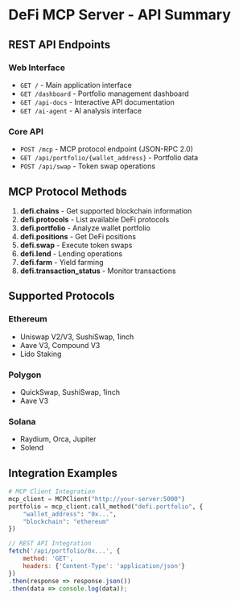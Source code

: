 
# DeFi MCP Server - API Summary

## REST API Endpoints

### Web Interface
- `GET /` - Main application interface
- `GET /dashboard` - Portfolio management dashboard  
- `GET /api-docs` - Interactive API documentation
- `GET /ai-agent` - AI analysis interface

### Core API
- `POST /mcp` - MCP protocol endpoint (JSON-RPC 2.0)
- `GET /api/portfolio/{wallet_address}` - Portfolio data
- `POST /api/swap` - Token swap operations

## MCP Protocol Methods

1. **defi.chains** - Get supported blockchain information
2. **defi.protocols** - List available DeFi protocols
3. **defi.portfolio** - Analyze wallet portfolio
4. **defi.positions** - Get DeFi positions
5. **defi.swap** - Execute token swaps
6. **defi.lend** - Lending operations
7. **defi.farm** - Yield farming
8. **defi.transaction_status** - Monitor transactions

## Supported Protocols

### Ethereum
- Uniswap V2/V3, SushiSwap, 1inch
- Aave V3, Compound V3
- Lido Staking

### Polygon  
- QuickSwap, SushiSwap, 1inch
- Aave V3

### Solana
- Raydium, Orca, Jupiter
- Solend

## Integration Examples

```python
# MCP Client Integration
mcp_client = MCPClient("http://your-server:5000")
portfolio = mcp_client.call_method("defi.portfolio", {
    "wallet_address": "0x...",
    "blockchain": "ethereum"
})
```

```javascript
// REST API Integration
fetch('/api/portfolio/0x...', {
    method: 'GET',
    headers: {'Content-Type': 'application/json'}
})
.then(response => response.json())
.then(data => console.log(data));
```
